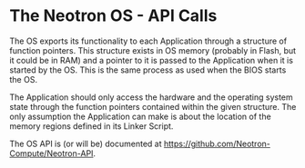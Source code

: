 # The Neotron OS - API Calls

The OS exports its functionality to each Application through a structure of function pointers. This structure exists in OS memory (probably in Flash, but it could be in RAM) and a pointer to it is passed to the Application when it is started by the OS. This is the same process as used when the BIOS starts the OS.

The Application should only access the hardware and the operating system state through the function pointers contained within the given structure. The only assumption the Application can make is about the location of the memory regions defined in its Linker Script.

The OS API is (or will be) documented at <https://github.com/Neotron-Compute/Neotron-API>.

